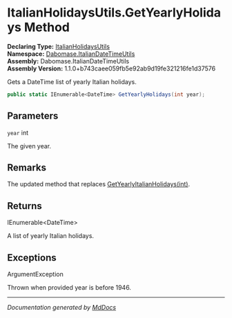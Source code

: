 ﻿<!--  
  <auto-generated>   
    The contents of this file were generated by a tool.  
    Changes to this file may be list if the file is regenerated  
  </auto-generated>   
-->

# ItalianHolidaysUtils.GetYearlyHolidays Method

**Declaring Type:** [ItalianHolidaysUtils](../index.md)  
**Namespace:** [Dabomase.ItalianDateTimeUtils](../../index.md)  
**Assembly:** Dabomase.ItalianDateTimeUtils  
**Assembly Version:** 1.1.0+b743caee059fb5e92ab9d19fe321216fe1d37576

Gets a DateTime list of yearly Italian holidays.

```csharp
public static IEnumerable<DateTime> GetYearlyHolidays(int year);
```

## Parameters

`year`  int

The given year.

## Remarks

The updated method that replaces [GetYearlyItalianHolidays(int)](GetYearlyItalianHolidays.md).

## Returns

IEnumerable\<DateTime\>

A list of yearly Italian holidays.

## Exceptions

ArgumentException

Thrown when provided year is before 1946.

___

*Documentation generated by [MdDocs](https://github.com/ap0llo/mddocs)*
